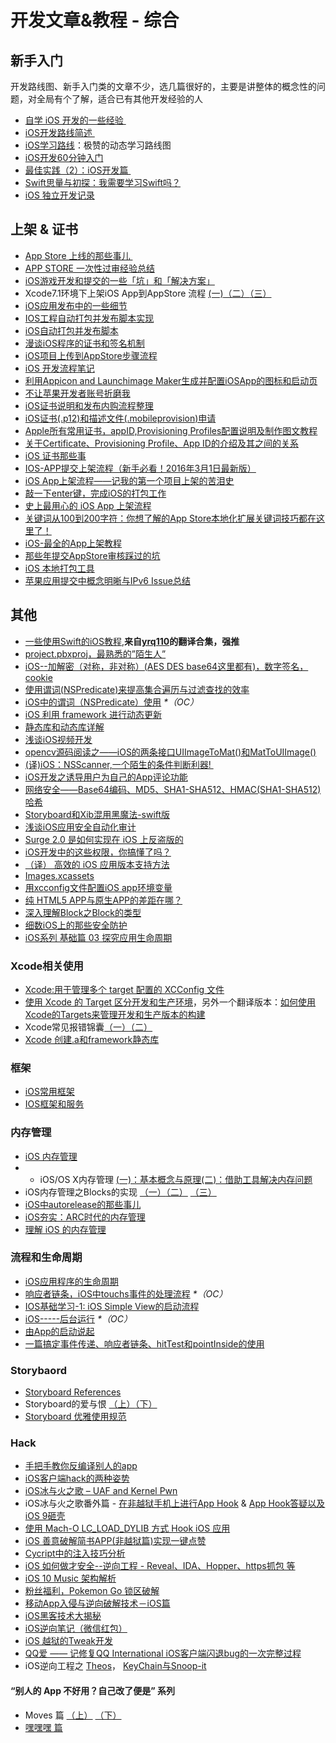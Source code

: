 # 开发文章&教程 - 综合
## 新手入门
开发路线图、新手入门类的文章不少，选几篇很好的，主要是讲整体的概念性的问题，对全局有个了解，适合已有其他开发经验的人
- [自学 iOS 开发的一些经验 ][1]
- [iOS开发路线简述 ][2]
- [iOS学习路线][3]：极赞的动态学习路线图
- [iOS开发60分钟入门][4]
- [最佳实践（2）：iOS开发篇 ][5]
- [Swift思量与初探：我需要学习Swift吗？][6]
- [iOS 独立开发记录][7]

## 上架 & 证书
- [App Store 上线的那些事儿 ][8]
- [APP STORE 一次性过审经验总结][9]
- [iOS游戏开发和提交的一些「坑」和「解决方案」][10]
- Xcode7.1环境下上架iOS App到AppStore 流程 [(一)][11][（二）][12][（三）][13]
- [iOS应用发布中的一些细节][14]
- [IOS工程自动打包并发布脚本实现][15]
- [iOS自动打包并发布脚本][16]
- [漫谈iOS程序的证书和签名机制][17]
- [iOS项目上传到AppStore步骤流程][18]
- [iOS 开发流程笔记][19]
- [利用Appicon and Launchimage Maker生成并配置iOSApp的图标和启动页][20]
- [不让苹果开发者账号折磨我][21]
- [iOS证书说明和发布内购流程整理][22]
- [iOS证书(.p12)和描述文件(.mobileprovision)申请][23]
- [Apple所有常用证书，appID,Provisioning Profiles配置说明及制作图文教程][24]
- [关于Certificate、Provisioning Profile、App ID的介绍及其之间的关系][25]
- [iOS 证书那些事][26]
- [IOS-APP提交上架流程（新手必看！2016年3月1日最新版）][27]
- [iOS App上架流程——记我的第一个项目上架的苦泪史][28]
- [敲一下enter键，完成iOS的打包工作][29]
- [史上最用心的 iOS App 上架流程][30]
- [关键词从100到200字符：你想了解的App Store本地化扩展关键词技巧都在这里了！][31]
- [iOS-最全的App上架教程][32]
- [那些年提交AppStore审核踩过的坑][33]
- [iOS 本地打包工具][34]
- [苹果应用提交中概念明晰与IPv6 Issue总结][35]

## 其他
- [一些使用Swift的iOS教程][36],**来自[yrq110][37]的翻译合集，强推**
- [project.pbxproj，最熟悉的”陌生人”][38]
- [iOS--加解密（对称，非对称）(AES DES base64这里都有)，数字签名，cookie][39]
- [使用谓词(NSPredicate)来提高集合遍历与过滤查找的效率][40]
- [iOS中的谓词（NSPredicate）使用][41] _\*（OC）_
- [iOS 利用 framework 进行动态更新][42]
- [静态库和动态库详解][43]
- [浅谈iOS视频开发][44]
- [opencv源码阅读之——iOS的两条接口UIImageToMat()和MatToUIImage()][45]
- [(译)iOS：NSScanner,一个陌生的条件判断利器! ][46]
- [iOS开发之诱导用户为自己的App评论功能][47]
- [网络安全——Base64编码、MD5、SHA1-SHA512、HMAC(SHA1-SHA512)哈希][48]
- [Storyboard和Xib混用黑魔法-swift版][49]
- [浅谈iOS应用安全自动化审计][50]
- [Surge 2.0 是如何实现在 iOS 上反盗版的][51]
- [iOS开发中的这些权限，你搞懂了吗？][52]
- [（译） 高效的 iOS 应用版本支持方法][53]
- [Images.xcassets][54]
- [用xcconfig文件配置iOS app环境变量][55]
- [纯 HTML5 APP与原生APP的差距在哪？][56]
- [深入理解Block之Block的类型][57]
- [细数iOS上的那些安全防护][58]
- [iOS系列 基础篇 03 探究应用生命周期][59]

### Xcode相关使用
- [Xcode:用于管理多个 target 配置的 XCConfig 文件][60]
- [使用 Xcode 的 Target 区分开发和生产环境][61]，另外一个翻译版本：[如何使用Xcode的Targets来管理开发和生产版本的构建][62]
- Xcode常见报错锦囊[（一）][63][（二）][64]
- [Xcode 创建.a和framework静态库][65]

### 框架
- [iOS常用框架][66]
- [IOS框架和服务][67]

### 内存管理
- [iOS 内存管理][68]
- - iOS/OS X内存管理 [(一)：基本概念与原理][69][(二)：借助工具解决内存问题][70]
- iOS内存管理之Blocks的实现 [（一）][71][（二）][72] [（三）][73]
- [iOS中autorelease的那些事儿][74]
- [iOS夯实：ARC时代的内存管理][75]
- [理解 iOS 的内存管理][76]

### 流程和生命周期
- [iOS应用程序的生命周期][77]
- [响应者链条，iOS中touchs事件的处理流程][78] _\*（OC）_
- [IOS基础学习-1: iOS Simple View的启动流程][79]
- [iOS-----后台运行][80] _\*（OC）_
- [由App的启动说起][81]
- [一篇搞定事件传递、响应者链条、hitTest和pointInside的使用][82]

### Storybaord
- [Storyboard References][83]
- Storyboard的爱与恨 [（上）][84][（下）][85]
- [Storyboard 优雅使用规范][86]

### Hack
- [手把手教你反编译别人的app][87]
- [iOS客户端hack的两种姿势][88]
- [iOS冰与火之歌 – UAF and Kernel Pwn][89]
- iOS冰与火之歌番外篇 - [在非越狱手机上进行App Hook][90] & [App Hook答疑以及iOS 9砸壳][91]
- [使用 Mach-O LC\_LOAD\_DYLIB 方式 Hook iOS 应用][92]
- [iOS 善意破解简书APP(非越狱篇)实现一键点赞][93]
- [Cycript中的注入技巧分析][94]
- [iOS 如何做才安全--逆向工程  -  Reveal、IDA、Hopper、https抓包 等][95]
- [iOS 10 Music 架构解析][96]
- [粉丝福利，Pokemon Go 锁区破解][97]
- [移动App入侵与逆向破解技术－iOS篇][98]
- [iOS黑客技术大揭秘][99]
- [iOS逆向笔记（微信红包）][100]
- [iOS 越狱的Tweak开发][101]
- [QQ爱 —— 记修复QQ International iOS客户端闪退bug的一次完整过程][102]
- iOS逆向工程之 [Theos][103]， [KeyChain与Snoop-it][104]

#### “别人的 App 不好用？自己改了便是” 系列
- Moves 篇 [（上）][105]  [（下）][106]
- [嘿嘿嘿 篇][107]

[1]:	http://limboy.me/ios/2014/12/31/learning-ios.html
[2]:	http://www.coderyi.com/archives/397
[3]:	http://ios.skyfox.org/route.html
[4]:	http://blog.csdn.net/a451493485/article/details/9364867
[5]:	http://ios.jobbole.com/81830/
[6]:	https://segmentfault.com/a/1190000004483254 "Swift思量与初探：我需要学习Swift吗？"
[7]:	http://azureyu.com/iOSDevRecord.html
[8]:	http://wiki.jikexueyuan.com/project/app-store-refused/
[9]:	http://pmjane.com/post/app-store-ci-xing-guo-shen-jing-yan-zong-jie
[10]:	http://wuzhiwei.net/ios_dev_trap_and_solution/ "iOS游戏开发和提交的一些「坑」和「解决方案」"
[11]:	http://www.cnblogs.com/ChinaKingKong/p/4957682.html "Xcode7.1环境下上架iOS App到AppStore 流程 (Part 一)"
[12]:	http://www.cnblogs.com/ChinaKingKong/p/4964549.html
[13]:	http://www.cnblogs.com/ChinaKingKong/p/4964745.html
[14]:	http://www.cnblogs.com/daiweilai/p/4974394.html "iOS应用发布中的一些细节"
[15]:	http://blog.nswebfrog.com/2013/02/18/ios-automation/ "IOS工程自动打包并发布脚本实现"
[16]:	http://liumh.com/2015/11/25/ios-auto-archive-ipa/ "iOS自动打包并发布脚本"
[17]:	http://www.pchou.info/ios/2015/12/14/ios-certification-and-code-sign.html "漫谈iOS程序的证书和签名机制"
[18]:	http://www.cnblogs.com/jgCho/p/5089481.html "iOS项目上传到AppStore步骤流程"
[19]:	https://github.com/leecade/ios-dev-flow
[20]:	http://www.cnblogs.com/lidongxu/p/5114355.html "利用Appicon and Launchimage Maker生成并配置iOSApp的图标和启动页"
[21]:	http://www.jianshu.com/p/cb6c5f1c972b "不让苹果开发者账号折磨我"
[22]:	https://zilaiyedaren.github.io/blog/iOS%E8%AF%81%E4%B9%A6%E8%AF%B4%E6%98%8E%E5%92%8C%E5%8F%91%E5%B8%83%E5%86%85%E8%B4%AD%E6%B5%81%E7%A8%8B%E6%95%B4%E7%90%86/ "iOS证书说明和发布内购流程整理"
[23]:	https://zilaiyedaren.github.io/blog/iOS%E8%AF%81%E4%B9%A6(.p12)%E5%92%8C%E6%8F%8F%E8%BF%B0%E6%96%87%E4%BB%B6(.mobileprovision)%E7%94%B3%E8%AF%B7/ "iOS证书(.p12)和描述文件(.mobileprovision)申请"
[24]:	https://zilaiyedaren.github.io/blog/Apple%E6%89%80%E6%9C%89%E5%B8%B8%E7%94%A8%E8%AF%81%E4%B9%A6%EF%BC%8CappID,Provisioning%20Profiles%E9%85%8D%E7%BD%AE%E8%AF%B4%E6%98%8E%E5%8F%8A%E5%88%B6%E4%BD%9C%E5%9B%BE%E6%96%87%E6%95%99%E7%A8%8B/ "Apple所有常用证书，appID,Provisioning Profiles配置说明及制作图文教程"
[25]:	https://zilaiyedaren.github.io/blog/%E5%85%B3%E4%BA%8ECertificate%E3%80%81Provisioning%20Profile%E3%80%81App%20ID%E7%9A%84%E4%BB%8B%E7%BB%8D%E5%8F%8A%E5%85%B6%E4%B9%8B%E9%97%B4%E7%9A%84%E5%85%B3%E7%B3%BB/ "关于Certificate、Provisioning Profile、App ID的介绍及其之间的关系"
[26]:	http://www.cnblogs.com/wangyang1213/p/5209119.html "iOS 证书那些事"
[27]:	http://www.cnblogs.com/BK-12345/p/5232633.html "IOS-APP提交上架流程（新手必看！2016年3月1日最新版）"
[28]:	http://blog.treney.com/index.php/archives/ToAppStore.html
[29]:	http://www.jianshu.com/p/a6cc6d9346ed "敲一下enter键，完成iOS的打包工作"
[30]:	http://ios.jobbole.com/84643/
[31]:	http://www.gupowang.com/app/4226.html
[32]:	http://www.jianshu.com/p/cea762105f7c "iOS-最全的App上架教程"
[33]:	http://www.jianshu.com/p/610f8c1938d2 "那些年提交AppStore审核踩过的坑"
[34]:	http://stonedu.site/2016/08/17/iOS-%E6%9C%AC%E5%9C%B0%E6%89%93%E5%8C%85%E5%B7%A5%E5%85%B7/ "iOS 本地打包工具"
[35]:	https://segmentfault.com/a/1190000006718251 "苹果应用提交中概念明晰与IPv6 Issue总结"
[36]:	https://yrq110.gitbooks.io/some_ios_tutorials_with_swift/content/
[37]:	https://github.com/yrq110 "yrq110"
[38]:	http://www.olinone.com/?p=215
[39]:	http://www.jianshu.com/p/ac841b772c7a "iOS--加解密（对称，非对称）(AES DES base64这里都有)，数字签名，cookie"
[40]:	http://segmentfault.com/a/1190000004238379 "使用谓词(NSPredicate)来提高集合遍历与过滤查找的效率"
[41]:	http://www.jianshu.com/p/88be28860cde "iOS中的谓词（NSPredicate）使用"
[42]:	http://yq.aliyun.com/articles/3024
[43]:	http://www.jianshu.com/p/c8366e4f9378 "iOS专题2:静态库和动态库详解"
[44]:	http://www.cnblogs.com/booksky/p/5213198.html "浅谈iOS视频开发"
[45]:	http://www.cnblogs.com/panxiaochun/p/5387743.html "opencv源码阅读之——iOS的两条接口UIImageToMat()和MatToUIImage()"
[46]:	http://www.jianshu.com/p/fbebd33d5b34 "[译] iOS：NSScanner,一个陌生的条件判断利器!"
[47]:	http://www.jianshu.com/p/31003629f97d "iOS开发之诱导用户为自己的App评论功能"
[48]:	http://www.cnblogs.com/mddblog/p/5512708.html "网络安全——Base64编码、MD5、SHA1-SHA512、HMAC(SHA1-SHA512)哈希"
[49]:	http://www.jianshu.com/p/24cc7f8cf06e "Storyboard和Xib混用黑魔法-swift版"
[50]:	https://security.tencent.com/index.php/blog/msg/105
[51]:	https://medium.com/@Blankwonder/surge-2-0-%E6%98%AF%E5%A6%82%E4%BD%95%E5%8F%8D%E7%9B%97%E7%89%88%E7%9A%84-c03d8a41c9de "Surge 2.0 是如何实现在 iOS 上反盗版的"
[52]:	http://www.jianshu.com/p/27e57922232b "iOS开发中的这些权限，你搞懂了吗？"
[53]:	https://github.com/DeadLion/gold-miner/blob/4600f3ff7dde9d61b877bd62ac5bfa44eca8c547/TODO/efficient-iOS-version-checking.md "[译] 高效的 iOS 应用版本支持方法"
[54]:	http://www.cnblogs.com/rainySue/p/Imagesxcassets.html "Images.xcassets"
[55]:	http://www.jianshu.com/p/9b8bc8351223 "用xcconfig文件配置iOS app环境变量"
[56]:	http://www.cnblogs.com/YangFuShun/p/5778746.html "纯 HTML5 APP与原生APP的差距在哪？"
[57]:	http://www.jianshu.com/p/0855b68d1c1d "深入理解Block之Block的类型"
[58]:	https://jaq.alibaba.com/community/art/show?articleid=486 "细数iOS上的那些安全防护"
[59]:	http://www.cnblogs.com/LonelyShadow/p/5816112.html "iOS系列 基础篇 03 探究应用生命周期"
[60]:	http://swift.gg/2015/12/01/xcode-xcconfig-files-for-managing-targets-configurations/ "Xcode:用于管理多个 target 配置的 XCConfig 文件"
[61]:	http://swift.gg/2016/04/22/using-xcode-targets/ "使用 Xcode 的 Target 区分开发和生产环境"
[62]:	http://mp.weixin.qq.com/s?__biz=MjM5OTM0MzIwMQ==&mid=2652546114&idx=1&sn=67e479d82e0d0a662b05082fe74f731b&scene=0#wechat_redirect
[63]:	http://www.jianshu.com/p/617ee322ab68 "Xcode常见报错锦囊"
[64]:	http://www.jianshu.com/p/8f0d003df4bd "Xcode常见报错锦囊（二）"
[65]:	http://www.jianshu.com/p/43d55ae49f59 "Xcode 创建.a和framework静态库"
[66]:	http://www.jianshu.com/p/e7fc525f342d
[67]:	http://www.cnblogs.com/jgCho/p/4960048.html "IOS框架和服务"
[68]:	http://www.cnblogs.com/huangjianwu/p/4962772.html "iOS 内存管理"
[69]:	http://www.jianshu.com/p/1928b54e1253 "iOS/OS X内存管理(一)：基本概念与原理"
[70]:	http://www.jianshu.com/p/09c5141d4531 "iOS/OS X内存管理(二)：借助工具解决内存问题"
[71]:	http://lastdays.cn/2016/02/23/blocks1/ "iOS内存管理之Blocks的实现（一）"
[72]:	http://lastdays.cn/2016/02/24/Blocks2/ "iOS内存管理之Blocks的实现（二）"
[73]:	http://lastdays.cn/2016/02/26/block3/ "iOS内存管理之Blocks的实现（三）"
[74]:	http://www.jianshu.com/p/5559bc15490d "iOS中autorelease的那些事儿"
[75]:	https://github.com/100mango/zen/blob/master/iOS%E5%A4%AF%E5%AE%9E%EF%BC%9AARC%E6%97%B6%E4%BB%A3%E7%9A%84%E5%86%85%E5%AD%98%E7%AE%A1%E7%90%86/#iOS%E5%A4%AF%E5%AE%9E%EF%BC%9AARC%E6%97%B6%E4%BB%A3%E7%9A%84%E5%86%85%E5%AD%98%E7%AE%A1%E7%90%86.md
[76]:	http://blog.devtang.com/2016/07/30/ios-memory-management/ "理解 iOS 的内存管理"
[77]:	http://www.jianshu.com/p/aa50e5350852?utm_campaign=maleskine&utm_content=note&utm_medium=writer_share&utm_source=weibo
[78]:	http://www.cnblogs.com/suqiankun/p/4944042.html "响应者链条，iOS中touchs事件的处理流程。"
[79]:	http://www.admin85.com/u/mobile/ios/9443.html "IOS基础学习-1: iOS Simple View的启动流程"
[80]:	http://www.cnblogs.com/congli0220/p/5019945.html "iOS-----后台运行"
[81]:	http://oncenote.com/2015/06/01/How-App-Launch/ "由App的启动说起"
[82]:	http://www.jianshu.com/p/2f664e71c527 "一篇搞定事件传递、响应者链条、hitTest和pointInside的使用"
[83]:	https://zilaiyedaren.github.io/blog/Storyboard-References/ "Storyboard References"
[84]:	http://shengpan.net/storyboard/ "Storyboard的爱与恨（上）"
[85]:	http://shengpan.net/storyboard2/ "Storyboard的爱与恨（下）"
[86]:	http://www.cocoachina.com/ios/20160714/17035.html
[87]:	http://www.jianshu.com/p/10873c5c1e08 "手把手教你反编译别人的app"
[88]:	http://drops.wooyun.org/mobile/12466
[89]:	http://drops.wooyun.org/tips/16681
[90]:	http://drops.wooyun.org/papers/12803
[91]:	http://drops.wooyun.org/papers/13824
[92]:	https://testerhome.com/topics/4536
[93]:	http://www.jianshu.com/p/ab8d6db22e0f "iOS 善意破解简书APP(非越狱篇)实现一键点赞"
[94]:	http://drops.wooyun.org/mobile/15794
[95]:	http://www.cnblogs.com/dahe007/p/5546990.html "iOS 如何做才安全--逆向工程  -  Reveal、IDA、Hopper、https抓包 等"
[96]:	http://mp.weixin.qq.com/s?__biz=MzIwMTYzMzcwOQ==&mid=2650948426&idx=1&sn=39660132831ca76f45c73c2c50ed47ed&scene=0#wechat_redirect
[97]:	http://mp.weixin.qq.com/s?__biz=MzIwMTYzMzcwOQ==&mid=2650948432&idx=1&sn=125742722bbbce53774199a587688088&scene=23&srcid=0709zU3q7iORL9rNWtADE4U0#rd
[98]:	http://mp.weixin.qq.com/s?__biz=MzA3NTYzODYzMg==&mid=2653577384&idx=1&sn=b44a9c9651bf09c5bea7e0337031c53c#rd
[99]:	http://www.cnblogs.com/bugly/p/5715971.html "【腾讯Bugly干货分享】iOS黑客技术大揭秘"
[100]:	https://zi.com/w/a?id=30a4Jo&wechatId=&object=article
[101]:	https://yohunl.com/ios-yue-yu-de-tweakkai-fa/ "iOS 越狱的Tweak开发"
[102]:	http://iosre.com/t/qq-qq-international-ios-bug/4653 "QQ爱 —— 记修复QQ International iOS客户端闪退bug的一次完整过程"
[103]:	http://www.cnblogs.com/ludashi/p/5714095.html "iOS逆向工程之Theos"
[104]:	http://www.cnblogs.com/ludashi/p/5808119.html "iOS逆向工程之KeyChain与Snoop-it"
[105]:	http://mp.weixin.qq.com/s?__biz=MzIwMTYzMzcwOQ==&mid=2650948304&idx=1&sn=f76e7b765a7fcabcb71d37052b46e489&scene=0#wechat_redirect
[106]:	http://mp.weixin.qq.com/s?__biz=MzIwMTYzMzcwOQ==&mid=2650948316&idx=1&sn=584f6c7fe9bf07a28985ffe53da4927e&scene=0#wechat_redirect
[107]:	https://mp.weixin.qq.com/s?__biz=MzIwMTYzMzcwOQ==&mid=2650948334&idx=1&sn=941d616d25ed16d967595e652e6c4d3b